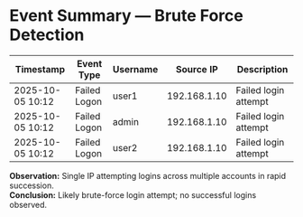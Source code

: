 # Event Summary — Brute Force Detection

| Timestamp | Event Type | Username | Source IP | Description |
|-----------|------------|---------|-----------|-------------|
| 2025-10-05 10:12 | Failed Logon | user1 | 192.168.1.10 | Failed login attempt |
| 2025-10-05 10:12 | Failed Logon | admin | 192.168.1.10 | Failed login attempt |
| 2025-10-05 10:12 | Failed Logon | user2 | 192.168.1.10 | Failed login attempt |

**Observation:** Single IP attempting logins across multiple accounts in rapid succession.  
**Conclusion:** Likely brute-force login attempt; no successful logins observed.
